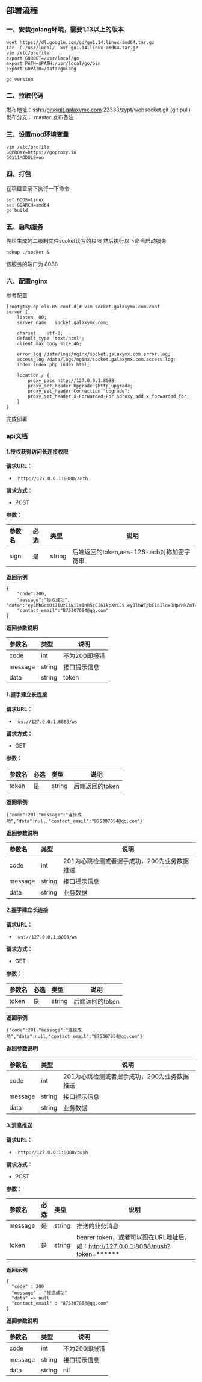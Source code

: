 ## 部署流程

### 一、安装golang环境，需要1.13以上的版本
	wget https://dl.google.com/go/go1.14.linux-amd64.tar.gz
	tar -C /usr/local/ -xvf go1.14.linux-amd64.tar.gz
	vim /etc/profile
	export GOROOT=/usr/local/go
	export PATH=$PATH:/usr/local/go/bin
	export GOPATH=/data/golang
	
	go version

### 二、拉取代码
发布地址：ssh://git@git.galaxymx.com:22333/zypt/websocket.git (git pull)
发布分支： master
发布备注：

### 三、设置mod环境变量
	vim /etc/profile
	GOPROXY=https://goproxy.io
	GO111MODULE=on

### 四、打包
在项目目录下执行一下命令

	set GOOS=linux
	set GOARCH=amd64
	go build

### 五、启动服务
先给生成的二级制文件scoket读写的权限
然后执行以下命令启动服务

`nohup ./socket &`

该服务的端口为 8088

### 六、配置nginx
参考配置

	[root@txy-op-elk-05 conf.d]# vim socket.galaxymx.com.conf
	server {
		listen  80;
		server_name   socket.galaxymx.com;
	
		charset    utf-8;
		default_type 'text/html';
		client_max_body_size 4G;
	
		error_log /data/logs/nginx/socket.galaxymx.com.error.log;
		access_log /data/logs/nginx/socket.galaxymx.com.access.log;
		index index.php index.html;
	
		location / {
			proxy_pass http://127.0.0.1:8088;
			proxy_set_header Upgrade $http_upgrade;
			proxy_set_header Connection "upgrade";
			proxy_set_header X-Forwarded-For $proxy_add_x_forwarded_for;
		}
	}
	
完成部署

### api文档

#### 1.授权获得访问长连接权限

**请求URL：**
- ` http://127.0.0.1:8088/auth`

**请求方式：**
- POST

**参数：**

|参数名|必选|类型|说明|
|:----    |:---|:----- |-----   |
|sign |是  |string |后端返回的token,aes-128-ecb对称加密字符串|


 **返回示例**

```
{
    "code":200,
    "message":"授权成功",		"data":"eyJhbGciOiJIUzI1NiIsInR5cCI6IkpXVCJ9.eyJlbWFpbCI6IloxOHpYMkZmTVE9PSIsImV4cCI6MTU4MTQ5NTgyOX0.fUUvADIm7otda4Z58fq1PIgcXnzBGhx6_ERDBBQjYKc",
    "contact_email":"875307054@qq.com"
}
```

 **返回参数说明** 

|参数名|类型|说明|
|:-----  |:-----|-----                           |
|code |  int |不为200即报错 |
|message |  string |接口提示信息 |
|data |  string |token |

#### 1.握手建立长连接

**请求URL：**
- ` ws://127.0.0.1:8088/ws`

**请求方式：**
- GET

**参数：**

|参数名|必选|类型|说明|
|:----    |:---|:----- |-----   |
|token |是  |string |后端返回的token|


 **返回示例**

```
{"code":201,"message":"连接成功","data":null,"contact_email":"875307054@qq.com"}

```

 **返回参数说明** 

|参数名|类型|说明|
|:-----  |:-----|-----                           |
|code |  int |201为心跳检测或者握手成功，200为业务数据推送 |
|message |  string |接口提示信息 |
|data |  string |业务数据 |



#### 2.握手建立长连接

**请求URL：**
- ` ws://127.0.0.1:8088/ws`

**请求方式：**
- GET

**参数：**

|参数名|必选|类型|说明|
|:----    |:---|:----- |-----   |
|token |是  |string |后端返回的token|


 **返回示例**

```
{"code":201,"message":"连接成功","data":null,"contact_email":"875307054@qq.com"}
```

 **返回参数说明** 

|参数名|类型|说明|
|:-----  |:-----|-----                           |
|code |  int |201为心跳检测或者握手成功，200为业务数据推送 |
|message |  string |接口提示信息 |
|data |  string |业务数据 |


#### 3.消息推送

**请求URL：**
- ` http://127.0.0.1:8088/push`

**请求方式：**
- POST

**参数：**

|参数名|必选|类型|说明|
|:----    |:---|:----- |-----   |
|message |是  |string |推送的业务消息|
|token |是  |string |bearer token，或者可以跟在URL地址后，如：http://127.0.0.1:8088/push?token=******|


 **返回示例**

```
{
  "code" : 200
  "message" : "推送成功"
  "data" => null
  "contact_email" : "875307054@qq.com"
}

```

 **返回参数说明** 

|参数名|类型|说明|
|:-----  |:-----|-----                           |
|code |  int |不为200即报错 |
|message |  string |接口提示信息 |
|data |  string |nil |
